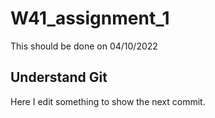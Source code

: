 # W41_assignment_1
This should be done on 04/10/2022

## Understand Git
Here I edit something to show the next commit.
